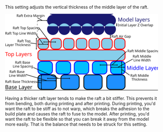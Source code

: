 This setting adjusts the vertical thickness of the middle layer of the raft.

![Dimensions related to the raft](../images/raft_dimensions.svg)

Having a thicker raft layer tends to make the raft a bit stiffer. This prevents it from bending, both during printing and after printing. During printing, you'd want the raft to be stiff as to not warp, which breaks the adhesion to the build plate and causes the raft to fuse to the model. After printing, you'd want the raft to be flexible so that you can break it away from the model more easily. That is the balance that needs to be struck for this setting.
